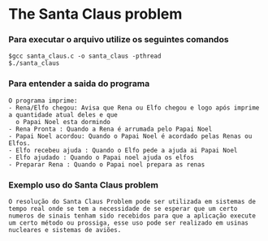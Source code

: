# The Santa Claus problem

### Para executar o arquivo utilize os seguintes comandos
	$gcc santa_claus.c -o santa_claus -pthread
	$./santa_claus

### Para entender a saida do programa 
	O programa imprime:
	- Rena/Elfo chegou: Avisa que Rena ou Elfo chegou e logo após imprime a quantidade atual deles e que 
	  o Papai Noel esta dormindo
	- Rena Pronta : Quando a Rena é arrumada pelo Papai Noel
	- Papai Noel acordou: Quando o Papai Noel é acordado pelas Renas ou Elfos.
	- Elfo recebeu ajuda : Quando o Elfo pede a ajuda ai Papai Noel
	- Elfo ajudado : Quando o Papai noel ajuda os elfos
	- Preparar Rena : Quando o Papai noel prepara as renas


### Exemplo uso do Santa Claus problem
	O resolução do Santa Claus Problem pode ser utilizada em sistemas de tempo real onde se tem a necessidade de se esperar que um certo numeros de sinais tenham sido recebidos para que a aplicação execute um certo método ou prossiga, esse uso pode ser realizado em usinas nucleares e sistemas de aviões.
